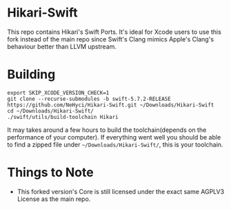 # Hikari-Swift
This repo contains Hikari's Swift Ports. It's ideal for Xcode users to use this fork instead of the main repo since Swift's Clang mimics Apple's Clang's behaviour better than LLVM upstream.
# Building
```
export SKIP_XCODE_VERSION_CHECK=1
git clone --recurse-submodules -b swift-5.7.2-RELEASE https://github.com/NeHyci/Hikari-Swift.git ~/Downloads/Hikari-Swift
cd ~/Downloads/Hikari-Swift/
./swift/utils/build-toolchain Hikari
```
It may takes around a few hours to build the toolchain(depends on the performance of your computer). If everything went well you should be able to find a zipped file under ``~/Downloads/Hikari-Swift/``, this is your toolchain. 

# Things to Note
- This forked version's Core is still licensed under the exact same AGPLV3 License as the main repo.
